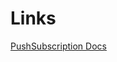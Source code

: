 # Links

[PushSubscription Docs](https://developer.mozilla.org/en-US/docs/Web/API/PushSubscription)
